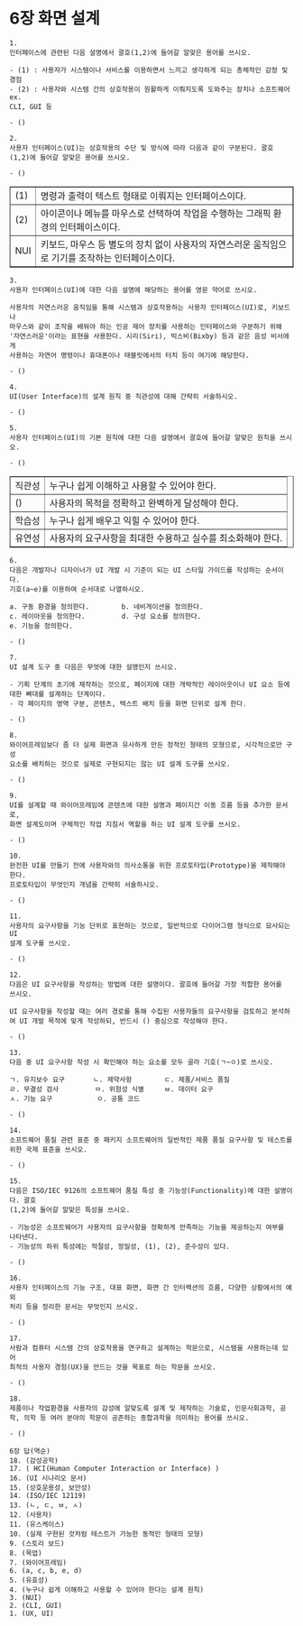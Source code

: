 # 6장 화면 설계

```
1.
인터페이스에 관련된 다음 설명에서 괄호(1,2)에 들어갈 알맞은 용어를 쓰시오.

- (1) : 사용자가 시스템이나 서비스를 이용하면서 느끼고 생각하게 되는 총체적인 감정 및 경험
- (2) : 사용자와 시스템 간의 상호작용이 원활하게 이뤄지도록 도와주는 장치나 소프트웨어 ex. 
CLI, GUI 등

- ()
```

```
2.
사용자 인터페이스(UI)는 상호작용의 수단 및 방식에 따라 다음과 같이 구분된다. 괄호(1,2)에 들어갈 알맞은 용어를 쓰시오.

- ()
```
<table border="1">
    <tr>
        <td>(1)
        </td>
        <td>명령과 출력이 텍스트 형태로 이뤄지는 인터페이스이다.
        </td>
    </tr>
    <tr>
        <td>(2)
        </td>
        <td>아이콘이나 메뉴를 마우스로 선택하여 작업을 수행하는 그래픽 환경의 인터페이스이다.
        </td>
    </tr>
    <tr>
        <td>NUI
        </td>
        <td>키보드, 마우스 등 별도의 장치 없이 사용자의 자연스러운 움직임으로 기기를 조작하는 인터페이스이다.
        </td>
    </tr>
</table>

```
3.
사용자 인터페이스(UI)에 대한 다음 설명에 해당하는 용어를 영문 약어로 쓰시오.

사용자의 자연스러운 움직임을 통해 시스템과 상호작용하는 사용자 인터페이스(UI)로, 키보드나 
마우스와 같이 조작을 배워야 하는 인공 제어 장치를 사용하는 인터페이스와 구분하기 위해 
'자연스러운'이라는 표현을 사용한다. 시리(Siri), 빅스비(Bixby) 등과 같은 음성 비서에게 
사용하는 자연어 명령이나 휴대폰이나 태블릿에서의 터치 등이 여기에 해당한다.

- ()
```

```
4.
UI(User Interface)의 설계 원칙 중 직관성에 대해 간략히 서술하시오.

- ()
```

```
5.
사용자 인터페이스(UI)의 기본 원칙에 대한 다음 설명에서 괄호에 들어갈 알맞은 원칙을 쓰시오.

- ()
```
<table border="1">
    <tr>
        <td>직관성
        </td>
        <td>누구나 쉽게 이해하고 사용할 수 있어야 한다.
        </td>
    </tr>
    <tr>
        <td>()
        </td>
        <td>사용자의 목적을 정확하고 완벽하게 달성해야 한다.
        </td>
    </tr>
    <tr>
        <td>학습성
        </td>
        <td>누구나 쉽게 배우고 익힐 수 있어야 한다.
        </td>
    </tr>
    <tr>
        <td>유연성
        </td>
        <td>사용자의 요구사항을 최대한 수용하고 실수를 최소화해야 한다.
        </td>
    </tr>
</table>

```
6.
다음은 개발자나 디자이너가 UI 개발 시 기준이 되는 UI 스타일 가이드를 작성하는 순서이다. 
기호(a~e)를 이용하여 순서대로 나열하시오.

a. 구동 환경을 정의한다.        b. 네비게이션을 정의한다.
c. 레이아웃을 정의한다.         d. 구성 요소를 정의한다.
e. 기능을 정의한다.

- ()
```

```
7.
UI 설계 도구 중 다음은 무엇에 대한 설명인지 쓰시오.

- 기획 단계의 초기에 제작하는 것으로, 페이지에 대한 개략적인 레이아웃이나 UI 요소 등에 
대한 뼈대를 설계하는 단계이다.
- 각 페이지의 영역 구분, 콘텐츠, 텍스트 배치 등을 화면 단위로 설계 한다.

- ()
```

```
8.
와이어프레임보다 좀 더 실제 화면과 유사하게 만든 정적인 형태의 모형으로, 시각적으로만 구성 
요소를 배치하는 것으로 실제로 구현되지는 않는 UI 설계 도구를 쓰시오.

- ()
```

```
9.
UI를 설계할 때 와이어프레임에 콘텐츠에 대한 설명과 페이지간 이동 흐름 등을 추가한 문서로, 
화면 설계도이며 구체적인 작업 지침서 역할을 하는 UI 설계 도구를 쓰시오.

- ()
```

```
10.
완전한 UI를 만들기 전에 사용자와의 의사소통을 위한 프로토타입(Prototype)을 제작해야 한다. 
프로토타입이 무엇인지 개념을 간략히 서술하시오.

- ()
```

```
11.
사용자의 요구사항을 기능 단위로 표현하는 것으로, 일반적으로 다이어그램 형식으로 묘사되는 UI 
설계 도구를 쓰시오.

- ()
```

```
12.
다음은 UI 요구사항을 작성하는 방법에 대한 설명이다. 괄호에 들어갈 가장 적합한 용어를 
쓰시오.

UI 요구사항을 작성할 때는 여러 경로를 통해 수집된 사용자들의 요구사항을 검토하고 분석하여 UI 개발 목적에 맞게 작성하되, 반드시 () 중심으로 작성해야 한다.

- ()
```

```
13.
다음 중 UI 요구사항 작성 시 확인해야 하는 요소를 모두 골라 기호(ㄱ~ㅇ)로 쓰시오.

ㄱ. 유지보수 요구       ㄴ. 제약사항        ㄷ. 제품/서비스 품질
ㄹ. 무결성 검사         ㅁ. 위험성 식별     ㅂ. 데이터 요구
ㅅ. 기능 요구           ㅇ. 공통 코드

- ()
```

```
14.
소프트웨어 품질 관련 표준 중 패키지 소프트웨어의 일반적인 제품 품질 요구사항 및 테스트를 
위한 국제 표준을 쓰시오.

- ()
```

```
15.
다음은 ISO/IEC 9126의 소프트웨어 품질 특성 중 기능성(Functionality)에 대한 설명이다. 괄호
(1,2)에 들어갈 알맞은 특성을 쓰시오.

- 기능성은 소프트웨어가 사용자의 요구사항을 정확하게 만족하는 기능을 제공하는지 여부를 
나타낸다.
- 기능성의 하위 특성에는 적절성, 정밀성, (1), (2), 준수성이 있다.

- ()
```

```
16.
사용자 인터페이스의 기능 구조, 대표 화면, 화면 간 인터랙션의 흐름, 다양한 상황에서의 예외 
처리 등을 정리한 문서는 무엇인지 쓰시오.

- ()
```

```
17.
사람과 컴퓨터 시스템 간의 상호작용을 연구하고 설계하는 학문으로, 시스템을 사용하는데 있어 
최적의 사용자 경험(UX)을 만드는 것을 목표로 하는 학문을 쓰시오.

- ()
```

```
18.
제품이나 작업환경을 사용자의 감성에 알맞도록 설계 및 제작하는 기술로, 인문사회과학, 공학, 의학 등 여러 분야의 학문이 공존하는 종합과학을 의미하는 용어를 쓰시오.

- ()
```


```
6장 답(역순)
18. (감성공학)
17. ( HCI(Human Computer Interaction or Interface) )
16. (UI 시나리오 문서)
15. (상호운용성, 보안성)
14. (ISO/IEC 12119)
13. (ㄴ, ㄷ, ㅂ, ㅅ)
12. (사용자)
11. (유스케이스)
10. (실제 구현된 것처럼 테스트가 가능한 동적인 형태의 모형)
9. (스토리 보드)
8. (목업)
7. (와이어프레임)
6. (a, c, b, e, d)
5. (유효성)
4. (누구나 쉽게 이해하고 사용할 수 있어야 한다는 설계 원칙)
3. (NUI)
2. (CLI, GUI)
1. (UX, UI)
```